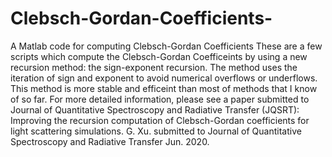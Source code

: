 # Clebsch-Gordan-Coefficients-
A Matlab code for computing Clebsch-Gordan Coefficients
These are a few scripts which compute the Clebsch-Gordan Coefficeints by using a new recursion method: 
the sign-exponent recursion. The method uses the iteration of sign and exponent to avoid numerical overflows or
underflows. This method is more stable and efficeint than most of methods that I know of so far. For more detailed 
information, please see a paper submitted to Journal of Quantitative
Spectroscopy and Radiative Transfer (JQSRT): 
Improving the recursion computation of Clebsch-Gordan coefficients for
light scattering simulations. G. Xu. submitted to Journal of Quantitative
Spectroscopy and Radiative Transfer Jun. 2020.


